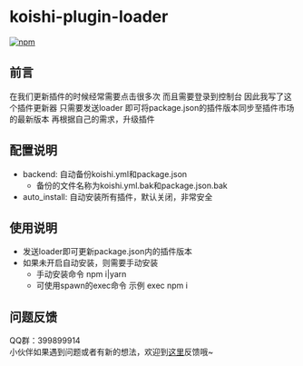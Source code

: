 # koishi-plugin-loader
[![npm](https://img.shields.io/npm/v/koishi-plugin-loader?style=flat-square)](https://www.npmjs.com/package/koishi-plugin-loader)


## 前言
在我们更新插件的时候经常需要点击很多次
而且需要登录到控制台
因此我写了这个插件更新器
只需要发送loader
即可将package.json的插件版本同步至插件市场的最新版本
再根据自己的需求，升级插件


## 配置说明
- backend: 自动备份koishi.yml和package.json
  - 备份的文件名称为koishi.yml.bak和package.json.bak
- auto_install: 自动安装所有插件，默认关闭，非常安全

## 使用说明
- 发送loader即可更新package.json内的插件版本
- 如果未开启自动安装，则需要手动安装
  - 手动安装命令 npm i|yarn
  - 可使用spawn的exec命令 示例 exec npm i

## 问题反馈
QQ群：399899914<br>
小伙伴如果遇到问题或者有新的想法，欢迎到[这里](https://github.com/initialencounter/mykoishi/issues)反馈哦~